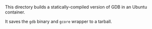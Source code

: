 This directory builds a statically-compiled version of GDB in an Ubuntu container.

It saves the `gdb` binary and `gcore` wrapper to a tarball.
